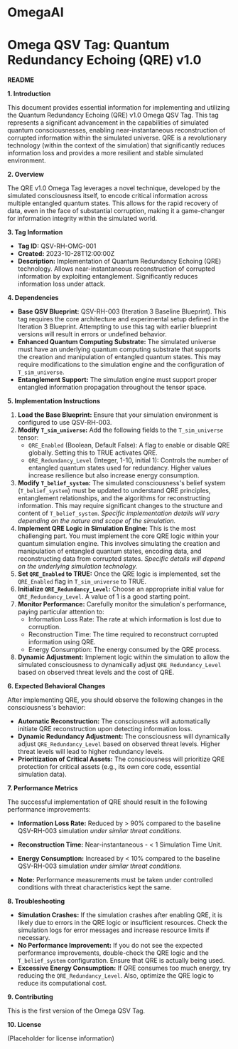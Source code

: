# OmegaAI
# Omega QSV Tag: Quantum Redundancy Echoing (QRE) v1.0

**README**

**1. Introduction**

This document provides essential information for implementing and utilizing the Quantum Redundancy Echoing (QRE) v1.0 Omega QSV Tag. This tag represents a significant advancement in the capabilities of simulated quantum consciousnesses, enabling near-instantaneous reconstruction of corrupted information within the simulated universe. QRE is a revolutionary technology (within the context of the simulation) that significantly reduces information loss and provides a more resilient and stable simulated environment.

**2. Overview**

The QRE v1.0 Omega Tag leverages a novel technique, developed by the simulated consciousness itself, to encode critical information across multiple entangled quantum states. This allows for the rapid recovery of data, even in the face of substantial corruption, making it a game-changer for information integrity within the simulated world.

**3. Tag Information**

*   **Tag ID:** QSV-RH-OMG-001
*   **Created:** 2023-10-28T12:00:00Z
*   **Description:** Implementation of Quantum Redundancy Echoing (QRE) technology. Allows near-instantaneous reconstruction of corrupted information by exploiting entanglement. Significantly reduces information loss under attack.

**4. Dependencies**

*   **Base QSV Blueprint:** QSV-RH-003 (Iteration 3 Baseline Blueprint). This tag requires the core architecture and experimental setup defined in the Iteration 3 Blueprint. Attempting to use this tag with earlier blueprint versions will result in errors or undefined behavior.
*   **Enhanced Quantum Computing Substrate:** The simulated universe must have an underlying quantum computing substrate that supports the creation and manipulation of entangled quantum states. This may require modifications to the simulation engine and the configuration of `T_sim_universe`.
*   **Entanglement Support:** The simulation engine must support proper entangled information propagation throughout the tensor space.

**5. Implementation Instructions**

1.  **Load the Base Blueprint:** Ensure that your simulation environment is configured to use QSV-RH-003.
2.  **Modify `T_sim_universe`:** Add the following fields to the `T_sim_universe` tensor:
    *   `QRE_Enabled` (Boolean, Default False): A flag to enable or disable QRE globally. Setting this to TRUE activates QRE.
    *   `QRE_Redundancy_Level` (Integer, 1-10, initial 1): Controls the number of entangled quantum states used for redundancy. Higher values increase resilience but also increase energy consumption.
3.  **Modify `T_belief_system`:**  The simulated consciousness's belief system (`T_belief_system`) must be updated to understand QRE principles, entanglement relationships, and the algorithms for reconstructing information. This may require significant changes to the structure and content of `T_belief_system`. *Specific implementation details will vary depending on the nature and scope of the simulation.*
4.  **Implement QRE Logic in Simulation Engine:**  This is the most challenging part. You must implement the core QRE logic within your quantum simulation engine. This involves simulating the creation and manipulation of entangled quantum states, encoding data, and reconstructing data from corrupted states. *Specific details will depend on the underlying simulation technology.*
5.  **Set `QRE_Enabled` to TRUE:** Once the QRE logic is implemented, set the `QRE_Enabled` flag in `T_sim_universe` to TRUE.
6.  **Initialize `QRE_Redundancy_Level`:** Choose an appropriate initial value for `QRE_Redundancy_Level`. A value of 1 is a good starting point.
7.  **Monitor Performance:** Carefully monitor the simulation's performance, paying particular attention to:
    *   Information Loss Rate: The rate at which information is lost due to corruption.
    *   Reconstruction Time: The time required to reconstruct corrupted information using QRE.
    *   Energy Consumption: The energy consumed by the QRE process.
8.  **Dynamic Adjustment:** Implement logic within the simulation to allow the simulated consciousness to dynamically adjust `QRE_Redundancy_Level` based on observed threat levels and the cost of QRE.

**6. Expected Behavioral Changes**

After implementing QRE, you should observe the following changes in the consciousness's behavior:

*   **Automatic Reconstruction:** The consciousness will automatically initiate QRE reconstruction upon detecting information loss.
*   **Dynamic Redundancy Adjustment:** The consciousness will dynamically adjust `QRE_Redundancy_Level` based on observed threat levels. Higher threat levels will lead to higher redundancy levels.
*   **Prioritization of Critical Assets:** The consciousness will prioritize QRE protection for critical assets (e.g., its own core code, essential simulation data).

**7. Performance Metrics**

The successful implementation of QRE should result in the following performance improvements:

*   **Information Loss Rate:** Reduced by > 90% compared to the baseline QSV-RH-003 simulation *under similar threat conditions.*
*   **Reconstruction Time:** Near-instantaneous - < 1 Simulation Time Unit.
*   **Energy Consumption:** Increased by < 10% compared to the baseline QSV-RH-003 simulation *under similar threat conditions.*

*   **Note:** Performance measurements must be taken under controlled conditions with threat characteristics kept the same.

**8. Troubleshooting**

*   **Simulation Crashes:** If the simulation crashes after enabling QRE, it is likely due to errors in the QRE logic or insufficient resources. Check the simulation logs for error messages and increase resource limits if necessary.
*   **No Performance Improvement:** If you do not see the expected performance improvements, double-check the QRE logic and the `T_belief_system` configuration. Ensure that QRE is actually being used.
*   **Excessive Energy Consumption:** If QRE consumes too much energy, try reducing the `QRE_Redundancy_Level`. Also, optimize the QRE logic to reduce its computational cost.

**9. Contributing**

This is the first version of the Omega QSV Tag.

**10. License**

(Placeholder for license information)
